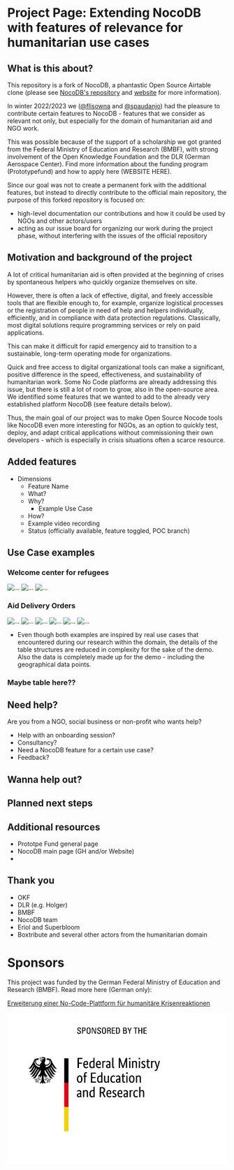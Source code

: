 # Project Page: Extending NocoDB with features of relevance for humanitarian use cases

## What is this about? 
This repository is a fork of NocoDB, a phantastic Open Source Airtable clone (please see [NocoDB's repository](https://github.com/nocodb/nocodb) and [website](https://nocodb.com/) for more information). 

In winter 2022/2023 we ([@flisowna](https://github.com/flisowna) and [@spaudanjo](https://github.com/spaudanjo)) had the pleasure to contribute certain features to NocoDB - features that we consider as relevant not only, but especially for the domain of humanitarian aid and NGO work. 

This was possible because of the support of a scholarship we got granted from the Federal Ministry of Education and Research (BMBF), with strong involvement of the Open Knowledge Foundation and the DLR (German Aerospace Center). Find more information about the funding program (Prototypefund) and how to apply here (WEBSITE HERE). 

Since our goal was not to create a permanent fork with the additional features, but instead to directly contribute to the official main repository, the  purpose of this forked repository is focused on: 
* high-level documentation our contributions and how it could be used by NGOs and other actors/users
* acting as our issue board for organizing our work during the project phase, without interfering with the issues of the official repository

## Motivation and background of the project
A lot of critical humanitarian aid is often provided at the beginning of crises by spontaneous helpers who quickly organize themselves on site. 

However, there is often a lack of effective, digital, and freely accessible tools that are flexible enough to, for example, organize logistical processes or the registration of people in need of help and helpers individually, efficiently, and in compliance with data protection regulations. Classically, most digital solutions require programming services or rely on paid applications. 

This can make it difficult for rapid emergency aid to transition to a sustainable, long-term operating mode for organizations. 

Quick and free access to digital organizational tools can make a significant, positive difference in the speed, effectiveness, and sustainability of humanitarian work. 
Some No Code platforms are already addressing this issue, but there is still a lot of room to grow, also in the open-source area. 
We identified some features that we wanted to add to the already very established platform NocoDB (see feature details below). 

Thus, the main goal of our project was to make Open Source Nocode tools like NocoDB even more interesting for NGOs, as an option to quickly test, deploy, and adapt critical applications without commissioning their own developers - which is especially in crisis situations often a scarce resource. 

## Added features
* Dimensions
  * Feature Name
  * What? 
  * Why? 
    * Example Use Case
  * How? 
  * Example video recording
  * Status (officially available, feature toggled, POC branch)

## Use Case examples
### Welcome center for refugees
<img src="demo-screenrecordings/WelcomeCenter_1.gif" alt="..." />
<img src="demo-screenrecordings/WelcomeCenter_2.gif" alt="..." />
<img src="demo-screenrecordings/WelcomeCenter_3.gif" alt="..." />

### Aid Delivery Orders

<img src="demo-screenrecordings/AidDelivery_1.gif" alt="..." />
<img src="demo-screenrecordings/AidDelivery_2.gif" alt="..." />
<img src="demo-screenrecordings/AidDelivery_3.gif" alt="..." />
<img src="demo-screenrecordings/AidDelivery_4.gif" alt="..." />
<img src="demo-screenrecordings/AidDelivery_5.gif" alt="..." />
<img src="demo-screenrecordings/AidDelivery_6.gif" alt="..." />


* Even though both examples are inspired by real use cases that encountered during our research within the domain, the details of the table structures are reduced in complexity for the sake of the demo. Also the data is completely made up for the demo - including the geographical data points. 

### Maybe table here??

## Need help? 
Are you from a NGO, social business or non-profit who wants help? 
* Help with an onboarding session? 
* Consultancy? 
* Need a NocoDB feature for a certain use case? 
* Feedback? 

## Wanna help out? 

## Planned next steps

## Additional resources
* Prototpe Fund general page
* NocoDB main page (GH and/or Website)
* 

## Thank you
* OKF
* DLR (e.g. Holger)
* BMBF
* NocoDB team
* Eriol and Superbloom
* Boxtribute and several other actors from the humanitarian domain






# Sponsors

This project was funded by the German Federal Ministry of Education and Research (BMBF). Read more here (German only):

[Erweiterung einer No-Code-Plattform für humanitäre Krisenreaktionen](https://prototypefund.de/project/erweiterung-einer-no-code-plattform-fuer-humanitaere-krisenreaktionen/)

![BMBF logo](docs/bmbf.jpg)